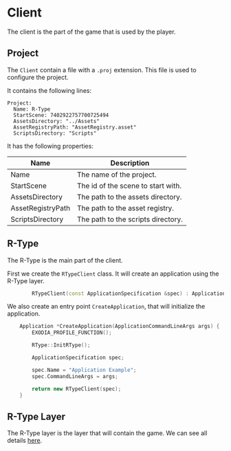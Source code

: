 # Client

The client is the part of the game that is used by the player.

## Project

The `Client` contain a file with a `.proj` extension. This file is used to
configure the project.

It contains the following lines:

```text
Project:
  Name: R-Type
  StartScene: 7402922757700725494
  AssetsDirectory: "../Assets"
  AssetRegistryPath: "AssetRegistry.asset"
  ScriptsDirectory: "Scripts"
```

It has the following properties:

| Name                 | Description                                                                 |
|----------------------|-----------------------------------------------------------------------------|
| Name                 | The name of the project.                                                     |
| StartScene           | The id of the scene to start with.                                           |
| AssetsDirectory      | The path to the assets directory.                                            |
| AssetRegistryPath    | The path to the asset registry.                                              |
| ScriptsDirectory     | The path to the scripts directory.                                           |

## R-Type

The R-Type is the main part of the client.

First we create the `RTypeClient` class. It will create an application using the R-Type layer.

```c++
        RTypeClient(const ApplicationSpecification &spec) : Application(spec) { PushLayer(new RType::RTypeLayer()); }
```

We also create an entry point `CreateApplication`, that will initialize the application.

```c++
    Application *CreateApplication(ApplicationCommandLineArgs args) {
        EXODIA_PROFILE_FUNCTION();

        RType::InitRType();

        ApplicationSpecification spec;

        spec.Name = "Application Example";
        spec.CommandLineArgs = args;

        return new RTypeClient(spec);
    }
```

## R-Type Layer

The R-Type layer is the layer that will contain the game.
We can see all details [here](client-layer.md).